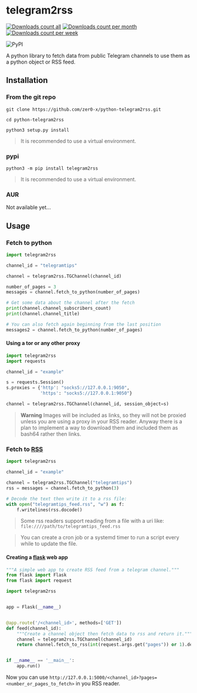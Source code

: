 # telegram2rss

[![Downloads count all](https://static.pepy.tech/personalized-badge/telegram2rss?period=total&units=international_system&left_color=grey&right_color=brightgreen&left_text=Downloads)](https://pepy.tech/project/telegram2rss)
[![Downloads count per month](https://static.pepy.tech/personalized-badge/telegram2rss?period=month&units=international_system&left_color=grey&right_color=brightgreen&left_text=Downloads/month)](https://pepy.tech/project/telegram2rss)
[![Downloads count per week](https://static.pepy.tech/personalized-badge/telegram2rss?period=week&units=international_system&left_color=grey&right_color=brightgreen&left_text=Downloads/week)](https://pepy.tech/project/telegram2rss)

![PyPI](https://img.shields.io/pypi/v/telegram2rss)

A python library to fetch data from public Telegram channels to use them as a python object or RSS feed.

## Installation

### From the git repo
```shell
git clone https://github.com/zer0-x/python-telegram2rss.git

cd python-telegram2rss

python3 setup.py install
```

> It is recommended to use a virtual environment.

### pypi
```shell
python3 -m pip install telegram2rss
```

> It is recommended to use a virtual environment.

### AUR
Not available yet...

## Usage
### Fetch to python
```python
import telegram2rss

channel_id = "telegramtips"

channel = telegram2rss.TGChannel(channel_id)

number_of_pages = 3
messages = channel.fetch_to_python(number_of_pages)

# Get some data about the channel after the fetch
print(channel.channel_subscribers_count)
print(channel.channel_title)

# You can also fetch again beginning from the last position
messages2 = channel.fetch_to_python(number_of_pages)
```
#### Using a tor or any other proxy
```python
import telegram2rss
import requests

channel_id = "example"

s = requests.Session()
s.proxies = {'http': "socks5://127.0.0.1:9050",
             'https': "socks5://127.0.0.1:9050"}

channel = telegram2rss.TGChannel(channel_id, session_object=s)
```

> **Warning**
> Images will be included as links, so they will not be proxied unless you are using a proxy in your RSS reader.
> Anyway there is a plan to implement a way to download them and included them as bash64 rather then links.

### Fetch to [RSS](https://en.wikipedia.org/wiki/RSS)
```python
import telegram2rss

channel_id = "example"

channel = telegram2rss.TGChannel("telegramtips")
rss = messages = channel.fetch_to_python(3)

# Decode the text then write it to a rss file:
with open("telegramtips_feed.rss", "w") as f:
    f.writelines(rss.docode()
```

> Some rss readers support reading from a file with a uri like: `file:////path/to/telegramtips_feed.rss`

> You can create a cron job or a systemd timer to run a script every while to update the file.

#### Creating a [flask](https://flask.palletsprojects.com) web app
```python
"""A simple web app to create RSS feed from a telegram channel."""
from flask import Flask
from flask import request

import telegram2rss


app = Flask(__name__)


@app.route('/<channel_id>', methods=['GET'])
def feed(channel_id):
    """Create a channel object then fetch data to rss and return it."""
    channel = telegram2rss.TGChannel(channel_id)
    return channel.fetch_to_rss(int(request.args.get("pages")) or 1).decode()


if __name__ == '__main__':
    app.run()
```
Now you can use `http://127.0.0.1:5000/<channel_id>?pages=<number_or_pages_to_fetch>` in you RSS reader.

